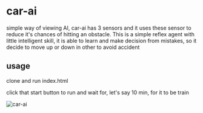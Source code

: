 # car-ai

simple way of viewing AI, car-ai has 3 sensors and it uses these sensor to reduce it's chances of hitting an obstacle. This is a simple reflex agent with little intelligent skill, it is able to learn and make decision from mistakes, so it decide to move up or down in other to avoid accident

## usage
<p> clone and run index.html </p>
<p> click that start button to run and wait for, let's say 10 min, for it to be train</p>

![car-ai](https://user-images.githubusercontent.com/16048403/36877794-3e975354-1dbc-11e8-8154-e7399e4e0ea4.PNG)
